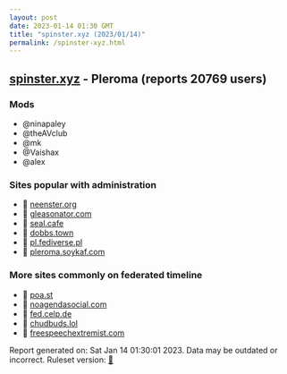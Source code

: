 ```yaml
---
layout: post
date: 2023-01-14 01:30 GMT
title: "spinster.xyz (2023/01/14)"
permalink: /spinster-xyz.html
---
```


## [spinster.xyz](https://spinster.xyz) - Pleroma (reports 20769 users)

### Mods
 * @ninapaley
 * @theAVclub
 * @mk
 * @Vaishax
 * @alex

### Sites popular with administration

* 🐘 [neenster.org](/neenster-org.html)
* 🐘 [gleasonator.com](/gleasonator-com.html)
* 🐘 [seal.cafe](/seal-cafe.html)
* 🐘 [dobbs.town](/dobbs-town.html)
* 🐘 [pl.fediverse.pl](/pl-fediverse-pl.html)
* 🐘 [pleroma.soykaf.com](/pleroma-soykaf-com.html)

### More sites commonly on federated timeline

* 🐘 [poa.st](/poa-st.html)
* 🐘 [noagendasocial.com](/noagendasocial-com.html)
* 🐘 [fed.celp.de](/fed-celp-de.html)
* 🐘 [chudbuds.lol](/chudbuds-lol.html)
* 🐘 [freespeechextremist.com](/freespeechextremist-com.html)

Report generated on: Sat Jan 14 01:30:01 2023. Data may be outdated or incorrect.
Ruleset version: [🧁](/version-cupcake)
